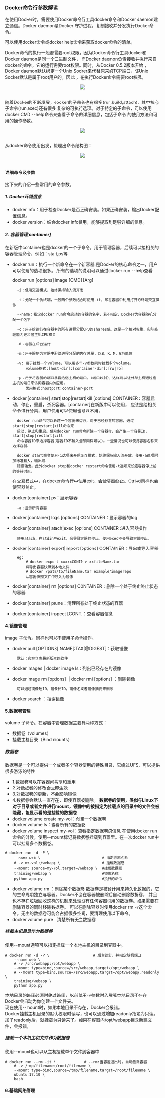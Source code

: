 ### Docker命令行参数解读
在使用Docker时，需要使用Docker命令行工具docker命令和Docker daemon建立通信。Docker daemon是Docker
守护进程，复制接收并分发执行Docker命令。  

可以使用docker命令或docker help命令来获取docker命令的清单。  

Docker命令的执行一般都需要root权限，因为Docker命令行工具docker和Docker daemon是同一个二进制文件，
而Docker daemon负责接收并执行来自docker的命令，它的运行需要root权限。同时，从Docker 0.5.2版本开始
，Docker daemon默认绑定一个Unix Socker来代替原来的TCP端口，该Unix Socker默认是属于root用户的。因此
，在执行Docker命令需要root权限。  

<div align="center"> <img src="https://github.com/ihuangch/blog/blob/master/Docker/pic/docker-socket.png" /> </div><br>

随着Docker的不断发展，docker的子命令也有很多(run,build,attach)，其中核心子命令(run,exec)还有很多
复杂的可执行选项。对于特定的子命令，可以使用docker CMD --help命令来查看子命令的详细信息，包括子命令
的使用方法和可用的操作参数。  

<div align="center"> <img src="https://github.com/ihuangch/blog/blob/master/Docker/pic/docker-cmd.png"  /> </div><br>

从docker命令使用出发，梳理出命令结构图：  

<div align="center"> <img src="https://github.com/ihuangch/blog/blob/master/Docker/pic/docker-use.png"  /> </div><br>

#### 详细命令及参数
接下来的介绍一些常用的命令参数。
##### 1. Docker环境信息
- docker info：用于检查Docker是否正确安装。如果正确安装，输出Docker配置信息。
- docker version：结合docker info使用，能够提取到足够详细的信息。

##### 2. 容器管理[container]
在新版中container也是docker的一个子命令，用于管理容器，后续可以接相关的容器管理命令，例如：start,ps等  

- docker run：执行一个新命令在一个新容器,是Docker的核心命令之一，用户可以使用的选项很多。
	所有的选项的说明可以通过docker run --help查看

	docker run [options] Image [CMD] [Arg]  

		-i：使用交互模式，始终保持输入流开发  

		-t：分配一个伪终端，一般两个参数结合时使用-it，即在容器中利用打开的终端交互操作  

		--name：指定docker run命令启动的容器的名字，若不指定，Docker为容器随机分配一个名字  

		-c：用于给运行在容器中的所有进程分配CPU的shares值。这是一个相对权重，实际处理能力还和宿主机CPU相关  

		-d：容器在后台运行

		-m：用于限制为容器中所欲进程分配的内存总量，以B，K，M，G为单位  

		-v: 用于挂载一个volume，可以用多个-v参数同时挂载多个volume。  
			volume格式:[host-dir]:[container-dir]:[rw|ro]  

		-p：用于将容器的端口暴露给宿主机的端口。（端口映射），这样可以让外部主机通过宿主机的端口来访问容器内的应用。  
			常用格式:hostport:container-port
		
- docker [container] start|stop|restart|kill [options] CONTAINER：容器启动，停止，重启，杀死容器。[container]在新版中可以使用，
	应该是给相关命令进行分类。用户使用可以使用也可以不用。

		docker run命令可以新建一个容器来运行，对于已经存在的容器，通过start|stop|restart|kill命令来
		启动、停止和重启。使用docker run命令新建一个容器时，会产生一个容器ID，start|stop|restart|kill
		命令容器ID来选择容器(容器ID不输入全部同样可以)。一些情况也可以使用容器名称来选择容器。  

		docker start命令使用-i选项来开启交互模式，始终保持输入流开放。使用-a选项附加标准输入，输出或
		错误输出。此外docker stop和docker restart命令使用-t选项来设定容器停止前的等待时间。

	在交互模式中，在docker命令行中使用exit，会使容器终止。Ctrl+d同样也会使容器终止。

- docker [container] ps：展示容器

		-a：显示所有容器

- docker [container] logs [options] CONTAINER：显示容器的log
- docker [container] atach|exec [options] CONTAINER :进入容器操作
		
		使用atach，在stdin中exit，会导致容器的停止。使用exec不会导致容器停止。

- docker [container] export|import [options] CONTAINER：导出或导入容器
		
		eg:
			# docker export xxxxxCONID > xxfileName.tar
			将导出容器快照到本地文件
			# dcoker /path/to/fileName.tar example/imagerepo
			从容器快照文件中导入为镜像

- docker [container] rm [options] CONTAINER：删除一个处于终止终止状态的容器
	
- docker [container] prune：清理所有处于终止状态的容器

- docker [container] inspect [CONT]：查看容器信息

		
#### 4.镜像管理
image 子命令。同样也可以不使用子命令操作。
- docker pull [OPTIONS] NAME[:TAG|@DIGEST]：获取镜像

		默认：官方仓库最新版本的软件


- docker images | docker image ls：列出已经存在的镜像

- docker image rm [options] <IMage> | docker rmi [options] <IMage>：删除镜像

		可以通过镜像短ID，镜像长ID，镜像名或者镜像摘要来删除

- docker search <IMage>：搜索镜像

#### 5.数据卷管理
volume 子命令。在容器中管理数据主要有两种方式：
- 数据卷（volumes）
- 挂载主机目录（Bind mounts）
##### 数据卷
数据卷是一个可以提供一个或者多个容器使用的特殊目录，它绕过UFS，可以提供很多游泳的特性
- 1.数据卷可以在容器间共享和重用
- 2.对数据卷的修改会立即生效
- 3.对数据卷的更新，不会影响镜像
- 4.数据卷会默认一直存在，即使容器被删除。
**数据卷的使用，类似与Linux下对于目录或者文件进行mount，镜像中的被指定为挂载点的目录中的文件会被隐藏，能显示看的是挂载的数据卷**
- docker volume create my-vol：创建一个数据卷
- docker volume ls：查看所有的数据卷
- docker volume inspect my-vol：查看指定数据卷的信息
在使用docker run命令的时候，使用--mount标记将数据卷挂载到容器里。在一次docker run中可以挂载多个数据卷。  
```
# docker run -d -P \
	--name web \        					# 指定容器名称
	# -v my-vol:/webapp \ 					# 挂载数据卷
	--mount source=my-vol,target=/webapp \  #挂载数据卷
	training/webapp \ 						#镜像名称
	python app.py 							#执行的命令
```

- docker volume rm <vol-name>：删除某个数据卷
数据卷是被设计用来持久化数据的，它的生命周期独立与容器，Docker不会在容器被删除后自动删除数据卷，
并且也不存在垃圾回收这样的机制来处理没有任何容器引用的数据卷。如果需要在删除容器的同时移除数据卷。
可以在删除容器时使用docker rm -v这个命令。无主的数据卷可能会占据很多空间，要清理使用以下命令。
- docker volume pure：清楚所有无主数据卷

##### 挂载主机目录作为数据卷
使用--mount选项可以指定挂载一个本地主机的目录到容器中。
```
# docker run -d -P \ 					# 后台运行，并指定随机端口
	--name web \
	# -v /src/webapp:/opt/webapp \
	--mount type=bind,source=/src/webapp,target=/opt/webapp \
	# --mount type=bind,source=/src/webapp,target=/opt/webapp,readonly \
	training/webapp \
	python app.py
```
本地目录的路径必须时绝对路径，以前使用-v参数时入股哦本地目录不存在Docker会自动为你创建一个文件夹。  
现在使用--mount时，如果本地目录不存在，Docker会报错。  
Docker挂载主机目录的默认权限时读写，也可以通过增加readonly指定为只读。  
加了readonly后，就挂载为只读来了。如果在容器内/opt/webapp目录新建文件，会报错。  

##### 挂载一个本机主机文件作为数据卷
使用--mount也可以从主机挂载单个文件到容器中
```
# docker run --rm -it \ 			# --rm:当容器退出时，自动删除容器
	# -v /tmp/filename:/root/filename \
	--mount type=bind,source=/tmp/filename,target=/root/filename \
	ubuntu:17.10 \
	bash
```

#### 6.基础网络管理



	

